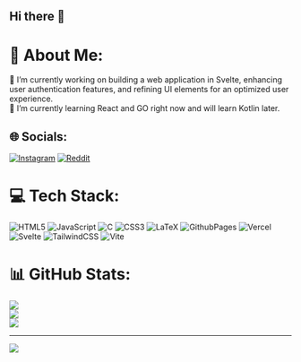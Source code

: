 ## Hi there 👋

# 💫 About Me:

 🔭 I’m currently working on building a web application in Svelte, enhancing user authentication features, and refining UI elements for an optimized user experience.
 <br>🌱 I’m currently learning React and GO right now and will learn Kotlin later.


## 🌐 Socials:
[![Instagram](https://img.shields.io/badge/Instagram-%23E4405F.svg?logo=Instagram&logoColor=white)](https://instagram.com/haryan_9.6_6) [![Reddit](https://img.shields.io/badge/Reddit-%23FF4500.svg?logo=Reddit&logoColor=white)](https://reddit.com/user/Forger05) 

# 💻 Tech Stack:
![HTML5](https://img.shields.io/badge/html5-%23E34F26.svg?style=for-the-badge&logo=html5&logoColor=white) ![JavaScript](https://img.shields.io/badge/javascript-%23323330.svg?style=for-the-badge&logo=javascript&logoColor=%23F7DF1E) ![C](https://img.shields.io/badge/c-%2300599C.svg?style=for-the-badge&logo=c&logoColor=white) ![CSS3](https://img.shields.io/badge/css3-%231572B6.svg?style=for-the-badge&logo=css3&logoColor=white) ![LaTeX](https://img.shields.io/badge/latex-%23008080.svg?style=for-the-badge&logo=latex&logoColor=white) ![GithubPages](https://img.shields.io/badge/github%20pages-121013?style=for-the-badge&logo=github&logoColor=white) ![Vercel](https://img.shields.io/badge/vercel-%23000000.svg?style=for-the-badge&logo=vercel&logoColor=white) ![Svelte](https://img.shields.io/badge/svelte-%23f1413d.svg?style=for-the-badge&logo=svelte&logoColor=white) ![TailwindCSS](https://img.shields.io/badge/tailwindcss-%2338B2AC.svg?style=for-the-badge&logo=tailwind-css&logoColor=white) ![Vite](https://img.shields.io/badge/vite-%23646CFF.svg?style=for-the-badge&logo=vite&logoColor=white)
# 📊 GitHub Stats:
![](https://github-readme-stats.vercel.app/api?username=h-aryan&theme=dark&hide_border=false&include_all_commits=true&count_private=true)<br/>
![](https://github-readme-streak-stats.herokuapp.com/?user=h-aryan&theme=dark&hide_border=false)<br/>
![](https://github-readme-stats.vercel.app/api/top-langs/?username=h-aryan&theme=dark&hide_border=false&include_all_commits=true&count_private=true&layout=compact)

---
[![](https://visitcount.itsvg.in/api?id=h-aryan&icon=0&color=0)](https://visitcount.itsvg.in)
